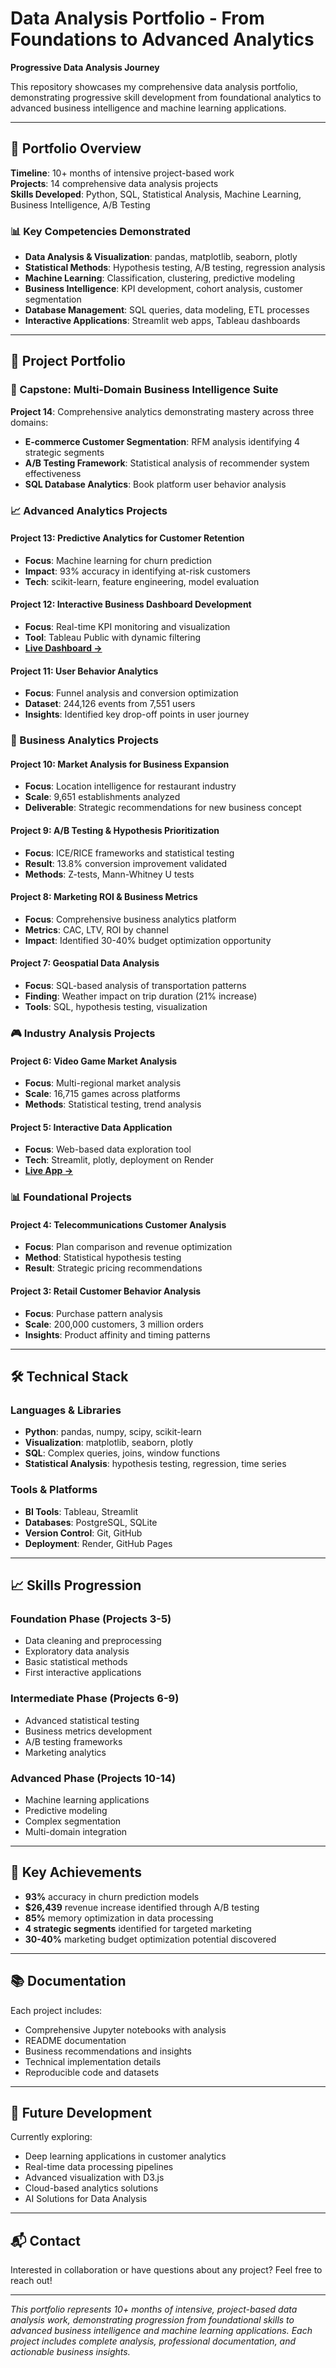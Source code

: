 # Data Analysis Portfolio - From Foundations to Advanced Analytics

**Progressive Data Analysis Journey**

This repository showcases my comprehensive data analysis portfolio, demonstrating progressive skill development from foundational analytics to advanced business intelligence and machine learning applications.

---

## 🎯 Portfolio Overview

**Timeline**: 10+ months of intensive project-based work  
**Projects**: 14 comprehensive data analysis projects  
**Skills Developed**: Python, SQL, Statistical Analysis, Machine Learning, Business Intelligence, A/B Testing

### 📊 Key Competencies Demonstrated

- **Data Analysis & Visualization**: pandas, matplotlib, seaborn, plotly
- **Statistical Methods**: Hypothesis testing, A/B testing, regression analysis
- **Machine Learning**: Classification, clustering, predictive modeling
- **Business Intelligence**: KPI development, cohort analysis, customer segmentation
- **Database Management**: SQL queries, data modeling, ETL processes
- **Interactive Applications**: Streamlit web apps, Tableau dashboards

---

## 📁 Project Portfolio

### 🏁 Capstone: Multi-Domain Business Intelligence Suite
**Project 14**: Comprehensive analytics demonstrating mastery across three domains:
- **E-commerce Customer Segmentation**: RFM analysis identifying 4 strategic segments
- **A/B Testing Framework**: Statistical analysis of recommender system effectiveness
- **SQL Database Analytics**: Book platform user behavior analysis

### 📈 Advanced Analytics Projects

#### Project 13: Predictive Analytics for Customer Retention
- **Focus**: Machine learning for churn prediction
- **Impact**: 93% accuracy in identifying at-risk customers
- **Tech**: scikit-learn, feature engineering, model evaluation

#### Project 12: Interactive Business Dashboard Development
- **Focus**: Real-time KPI monitoring and visualization
- **Tool**: Tableau Public with dynamic filtering
- **[Live Dashboard →](https://public.tableau.com/app/profile/isaque.nascimento/viz/Project12-TripleTen/Dashboard1?publish=yes)**

#### Project 11: User Behavior Analytics
- **Focus**: Funnel analysis and conversion optimization
- **Dataset**: 244,126 events from 7,551 users
- **Insights**: Identified key drop-off points in user journey

### 💼 Business Analytics Projects

#### Project 10: Market Analysis for Business Expansion
- **Focus**: Location intelligence for restaurant industry
- **Scale**: 9,651 establishments analyzed
- **Deliverable**: Strategic recommendations for new business concept

#### Project 9: A/B Testing & Hypothesis Prioritization
- **Focus**: ICE/RICE frameworks and statistical testing
- **Result**: 13.8% conversion improvement validated
- **Methods**: Z-tests, Mann-Whitney U tests

#### Project 8: Marketing ROI & Business Metrics
- **Focus**: Comprehensive business analytics platform
- **Metrics**: CAC, LTV, ROI by channel
- **Impact**: Identified 30-40% budget optimization opportunity

#### Project 7: Geospatial Data Analysis
- **Focus**: SQL-based analysis of transportation patterns
- **Finding**: Weather impact on trip duration (21% increase)
- **Tools**: SQL, hypothesis testing, visualization

### 🎮 Industry Analysis Projects

#### Project 6: Video Game Market Analysis
- **Focus**: Multi-regional market analysis
- **Scale**: 16,715 games across platforms
- **Methods**: Statistical testing, trend analysis

#### Project 5: Interactive Data Application
- **Focus**: Web-based data exploration tool
- **Tech**: Streamlit, plotly, deployment on Render
- **[Live App →](https://project5-tripleten.onrender.com)**

### 📊 Foundational Projects

#### Project 4: Telecommunications Customer Analysis
- **Focus**: Plan comparison and revenue optimization
- **Method**: Statistical hypothesis testing
- **Result**: Strategic pricing recommendations

#### Project 3: Retail Customer Behavior Analysis
- **Focus**: Purchase pattern analysis
- **Scale**: 200,000 customers, 3 million orders
- **Insights**: Product affinity and timing patterns

---

## 🛠️ Technical Stack

### Languages & Libraries
- **Python**: pandas, numpy, scipy, scikit-learn
- **Visualization**: matplotlib, seaborn, plotly
- **SQL**: Complex queries, joins, window functions
- **Statistical Analysis**: hypothesis testing, regression, time series

### Tools & Platforms
- **BI Tools**: Tableau, Streamlit
- **Databases**: PostgreSQL, SQLite
- **Version Control**: Git, GitHub
- **Deployment**: Render, GitHub Pages

---

## 📈 Skills Progression

### Foundation Phase (Projects 3-5)
- Data cleaning and preprocessing
- Exploratory data analysis
- Basic statistical methods
- First interactive applications

### Intermediate Phase (Projects 6-9)
- Advanced statistical testing
- Business metrics development
- A/B testing frameworks
- Marketing analytics

### Advanced Phase (Projects 10-14)
- Machine learning applications
- Predictive modeling
- Complex segmentation
- Multi-domain integration

---

## 🎯 Key Achievements

- **93%** accuracy in churn prediction models
- **$26,439** revenue increase identified through A/B testing
- **85%** memory optimization in data processing
- **4 strategic segments** identified for targeted marketing
- **30-40%** marketing budget optimization potential discovered

---

## 📚 Documentation

Each project includes:
- Comprehensive Jupyter notebooks with analysis
- README documentation
- Business recommendations and insights
- Technical implementation details
- Reproducible code and datasets

---

## 🚀 Future Development

Currently exploring:
- Deep learning applications in customer analytics
- Real-time data processing pipelines
- Advanced visualization with D3.js
- Cloud-based analytics solutions
- AI Solutions for Data Analysis

---

## 📬 Contact

Interested in collaboration or have questions about any project? Feel free to reach out!

---

*This portfolio represents 10+ months of intensive, project-based data analysis work, demonstrating progression from foundational skills to advanced business intelligence and machine learning applications. Each project includes complete analysis, professional documentation, and actionable business insights.* 